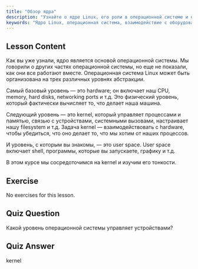 ```yaml
---
title: "Обзор ядра"
description: "Узнайте о ядре Linux, его роли в операционной системе и о том, как оно взаимодействует с аппаратным обеспечением и пользовательским пространством. Изучите основные компоненты ОС."
keywords: "Ядро Linux, операционная система, взаимодействие с оборудованием, пользовательское пространство, учебник по Linux, руководство для начинающих"
---
```


## Lesson Content

Как вы уже узнали, ядро является основой операционной системы. Мы говорили о других частях операционной системы, но еще не показали, как они все работают вместе. Операционная система Linux может быть организована на трех различных уровнях абстракции.

Самый базовый уровень — это hardware; он включает наш CPU, memory, hard disks, networking ports и т.д. Это физический уровень, который фактически вычисляет то, что делает наша машина.

Следующий уровень — это kernel, который управляет процессами и памятью, связью с устройствами, системными вызовами, настраивает нашу filesystem и т.д. Задача kernel — взаимодействовать с hardware, чтобы убедиться, что оно делает то, что мы хотим от наших процессов.

И уровень, с которым вы знакомы, — это user space. User space включает shell, программы, которые вы запускаете, графику и т.д.

В этом курсе мы сосредоточимся на kernel и изучим его тонкости.

## Exercise

No exercises for this lesson.

## Quiz Question

Какой уровень операционной системы управляет устройствами?

## Quiz Answer

kernel
